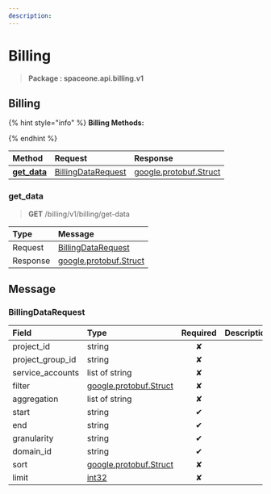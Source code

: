 ```yaml
---
description:  
---
```

# Billing

>  **Package : spaceone.api.billing.v1**

## Billing

{% hint style="info" %}
**Billing Methods:**

{%  endhint %}


| Method | Request | Response |
| :----- | :-------- | :-------- |
| [**get_data**](billing.md#get_data)|   [BillingDataRequest](billing.md#billingdatarequest) |  [google.protobuf.Struct](https://github.com/protocolbuffers/protobuf/blob/master/src/google/protobuf/struct.proto)| 
 

 
### get_data
> **GET** /billing/v1/billing/get-data
>


| Type | Message |
| :--- | :--- |
| Request | [BillingDataRequest](billing.md#billingdatarequest) |
| Response | [google.protobuf.Struct](https://github.com/protocolbuffers/protobuf/blob/master/src/google/protobuf/struct.proto) |


## 

## Message

### BillingDataRequest
| Field | Type | Required | Description |
| :--- | :--- | :---: | :--- |
| project_id |string|✘| |
| project_group_id |string|✘| |
| service_accounts |list of string|✘| |
| filter |[google.protobuf.Struct](https://github.com/protocolbuffers/protobuf/blob/master/src/google/protobuf/struct.proto)|✘| |
| aggregation |list of string|✘| |
| start |string|✔| |
| end |string|✔| |
| granularity |string|✔| |
| domain_id |string|✔| |
| sort |[google.protobuf.Struct](https://github.com/protocolbuffers/protobuf/blob/master/src/google/protobuf/struct.proto)|✘| |
| limit |[int32](https://github.com/protocolbuffers/protobuf/blob/master/src/google/protobuf/type.proto)|✘| |
